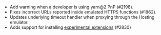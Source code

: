 - Add warning when a developer is using yarn@2 PnP (#2198).
- Fixes incorrect URLs reported inside emulated HTTPS functions (#1862).
- Updates underlying timeout handler when proxying through the Hosting emulator.
- Adds support for installing [experimental extensions](https://github.com/FirebaseExtended/experimental-extensions) (#2830) 
